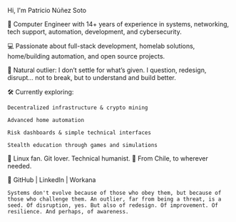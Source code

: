 Hi, I'm Patricio Núñez Soto

🚀 Computer Engineer with 14+ years of experience in systems, networking, tech support, automation, development, and cybersecurity.

💻 Passionate about full-stack development, homelab solutions, home/building automation, and open source projects. 

🧠 Natural outlier: I don’t settle for what’s given. I question, redesign, disrupt… not to break, but to understand and build better.

🛠️ Currently exploring:

    Decentralized infrastructure & crypto mining

    Advanced home automation

    Risk dashboards & simple technical interfaces

    Stealth education through games and simulations

🐧 Linux fan. Git lover. Technical humanist.
📍 From Chile, to wherever needed.

🔗 GitHub | LinkedIn | Workana


    Systems don't evolve because of those who obey them, but because of those who challenge them. An outlier, far from being a threat, is a seed. Of disruption, yes. But also of redesign. Of improvement. Of resilience. And perhaps, of awareness.
